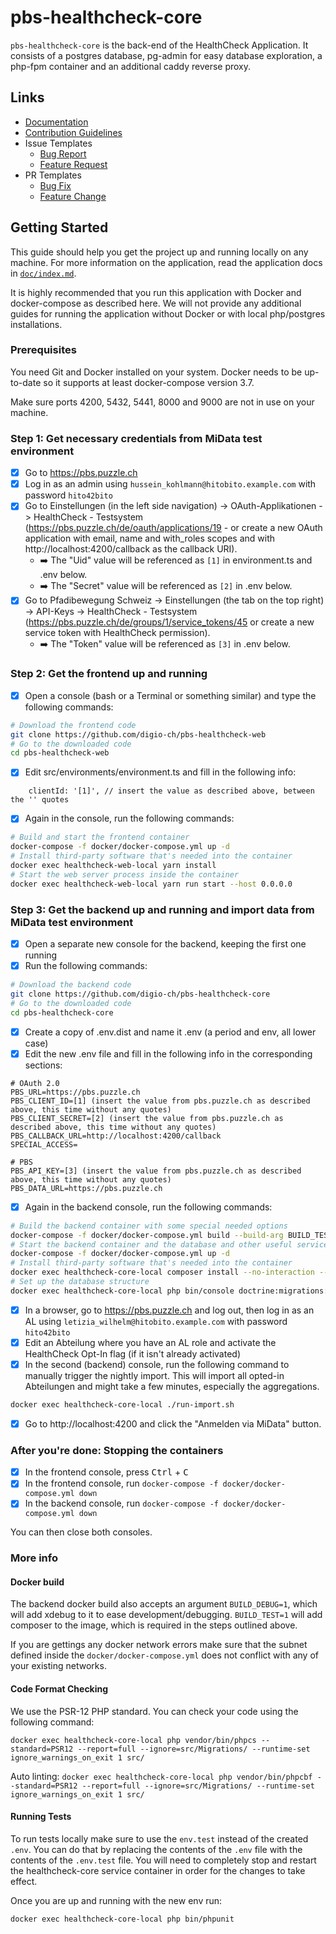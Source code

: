 # pbs-healthcheck-core

`pbs-healthcheck-core` is the back-end of the HealthCheck Application. 
It consists of a postgres database, pg-admin for easy database exploration, a php-fpm container 
and an additional caddy reverse proxy.

## Links

- [Documentation](docs/index.md)
- [Contribution Guidelines](.github/contributing.md)
- Issue Templates
    - [Bug Report](.github/ISSUE_TEMPLATE/bug-report.md)
    - [Feature Request](.github/ISSUE_TEMPLATE/feature-request.md)
- PR Templates
    - [Bug Fix](.github/PULL_REQUEST_TEMPLATE/bug-fix.md)
    - [Feature Change](.github/PULL_REQUEST_TEMPLATE/feature-change.md)

## Getting Started

This guide should help you get the project up and running locally on any machine. For more information on the application, read the application docs in [`doc/index.md`](docs/index.md).

It is highly recommended that you run this application with Docker and docker-compose as described here. We will not provide any additional guides for running the application without Docker or with local php/postgres installations.

### Prerequisites
You need Git and Docker installed on your system. Docker needs to be up-to-date so it supports at least docker-compose version 3.7.

Make sure ports 4200, 5432, 5441, 8000 and 9000 are not in use on your machine.

### Step 1: Get necessary credentials from MiData test environment
* [x] Go to https://pbs.puzzle.ch
* [x] Log in as an admin using `hussein_kohlmann@hitobito.example.com` with password `hito42bito`
* [x] Go to Einstellungen (in the left side navigation) -> OAuth-Applikationen -> HealthCheck - Testsystem (https://pbs.puzzle.ch/de/oauth/applications/19 - or create a new OAuth application with email, name and with_roles scopes and with http://localhost:4200/callback as the callback URI).
  * :arrow_right: The "Uid" value will be referenced as `[1]` in environment.ts and .env below.
  * :arrow_right: The "Secret" value will be referenced as `[2]` in .env below.
* [x] Go to Pfadibewegung Schweiz -> Einstellungen (the tab on the top right) -> API-Keys -> HealthCheck - Testsystem (https://pbs.puzzle.ch/de/groups/1/service_tokens/45 or create a new service token with HealthCheck permission).
  * :arrow_right: The "Token" value will be referenced as `[3]` in .env below.

### Step 2: Get the frontend up and running
* [x] Open a console (bash or a Terminal or something similar) and type the following commands:
```bash
# Download the frontend code
git clone https://github.com/digio-ch/pbs-healthcheck-web
# Go to the downloaded code
cd pbs-healthcheck-web
```

* [x] Edit src/environments/environment.ts and fill in the following info:
```
    clientId: '[1]', // insert the value as described above, between the '' quotes
```

* [x] Again in the console, run the following commands:
```bash
# Build and start the frontend container
docker-compose -f docker/docker-compose.yml up -d
# Install third-party software that's needed into the container
docker exec healthcheck-web-local yarn install
# Start the web server process inside the container
docker exec healthcheck-web-local yarn run start --host 0.0.0.0
```

### Step 3: Get the backend up and running and import data from MiData test environment
* [x] Open a separate new console for the backend, keeping the first one running
* [x] Run the following commands:
```bash
# Download the backend code
git clone https://github.com/digio-ch/pbs-healthcheck-core
# Go to the downloaded code
cd pbs-healthcheck-core
```
* [x] Create a copy of .env.dist and name it .env (a period and env, all lower case)
* [x] Edit the new .env file and fill in the following info in the corresponding sections:
```
# OAuth 2.0
PBS_URL=https://pbs.puzzle.ch
PBS_CLIENT_ID=[1] (insert the value from pbs.puzzle.ch as described above, this time without any quotes)
PBS_CLIENT_SECRET=[2] (insert the value from pbs.puzzle.ch as described above, this time without any quotes)
PBS_CALLBACK_URL=http://localhost:4200/callback
SPECIAL_ACCESS=

# PBS
PBS_API_KEY=[3] (insert the value from pbs.puzzle.ch as described above, this time without any quotes)
PBS_DATA_URL=https://pbs.puzzle.ch
```
* [x] Again in the backend console, run the following commands:
```bash
# Build the backend container with some special needed options
docker-compose -f docker/docker-compose.yml build --build-arg BUILD_TEST=1 healthcheck-core
# Start the backend container and the database and other useful services
docker-compose -f docker/docker-compose.yml up -d
# Install third-party software that's needed into the container
docker exec healthcheck-core-local composer install --no-interaction --no-scripts
# Set up the database structure
docker exec healthcheck-core-local php bin/console doctrine:migrations:migrate -n
```
* [x] In a browser, go to https://pbs.puzzle.ch and log out, then log in as an AL using `letizia_wilhelm@hitobito.example.com` with password `hito42bito`
* [x] Edit an Abteilung where you have an AL role and activate the HealthCheck Opt-In flag (if it isn't already activated)
* [x] In the second (backend) console, run the following command to manually trigger the nightly import. This will import all opted-in Abteilungen and might take a few minutes, especially the aggregations.
```bash
docker exec healthcheck-core-local ./run-import.sh
```
* [x] Go to http://localhost:4200 and click the "Anmelden via MiData" button.

### After you're done: Stopping the containers
* [x] In the frontend console, press <kbd>Ctrl</kbd> + <kbd>C</kbd>
* [x] In the frontend console, run `docker-compose -f docker/docker-compose.yml down`
* [x] In the backend console, run `docker-compose -f docker/docker-compose.yml down`

You can then close both consoles.

### More info

#### Docker build

The backend docker build also accepts an argument `BUILD_DEBUG=1`, which will add xdebug to it to ease development/debugging. `BUILD_TEST=1` will add composer to the image, which is required in the steps outlined above.

If you are gettings any docker network errors make sure that the subnet defined inside the `docker/docker-compose.yml` does not conflict with any of your existing networks.

#### Code Format Checking

We use the PSR-12 PHP standard. You can check your code using the following command:

`docker exec healthcheck-core-local php vendor/bin/phpcs --standard=PSR12 --report=full --ignore=src/Migrations/ --runtime-set ignore_warnings_on_exit 1 src/`

Auto linting:
`docker exec healthcheck-core-local php vendor/bin/phpcbf --standard=PSR12 --report=full --ignore=src/Migrations/ --runtime-set ignore_warnings_on_exit 1 src/`

#### Running Tests

To run tests locally make sure to use the `env.test` instead of the created `.env`. You can do that by replacing the contents of the `.env` file with the contents of the `.env.test` file. You will need to completely stop and restart the healthcheck-core service container in order for the changes to take effect.

Once you are up and running with the new env run:

`docker exec healthcheck-core-local php bin/phpunit`
